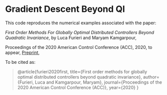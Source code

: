 # Gradient Descent Beyond QI
This code reproduces the numerical examples associated with the paper:

*First Order Methods For Globally Optimal Distributed Controllers Beyond Quadratic Invariance*, by Luca Furieri and  Maryam Kamgarpour,

Proceedings of the 2020 American Control Conference (ACC), 2020, to appear, [Preprint](https://arxiv.org/abs/1909.10999),


To be cited as:

> @article{furieri2020first,
>  title={First order methods for globally optimal distributed controllers beyond quadratic invariance},
>  author={Furieri, Luca and Kamgarpour, Maryam},
>  journal={Proceedings of the 2020 American Control Conference (ACC)},
>  year={2020}
>}
